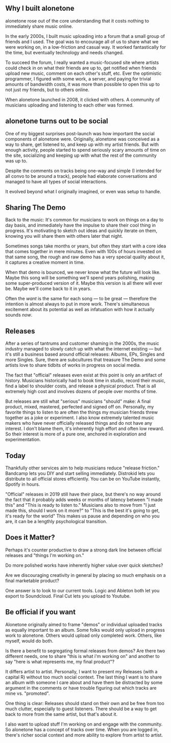 ## Why I built alonetone

alonetone rose out of the core understanding that it costs nothing to immediately share music online.

In the early 2000s, I built music uploading into a forum that a small group of friends and I used. The goal was to encourage all of us to share what we were working on, in a low-friction and casual way. It worked fantastically for the time, but eventually technology and needs changed.

To succeed the forum, I really wanted a music-focused site where artists could check in on what their friends are up to, get notified when friends upload new music, comment on each other's stuff, etc. Ever the optimistic programmer, I figured with some work, a server, and paying for trivial amounts of bandwidth costs, it was more than possible to open this up to not just my friends, but to others online.

When alonetone launched in 2008, it clicked with others. A community of musicians uploading and listening to each other was formed.

## alonetone turns out to be social

One of my biggest surprises post-launch was how important the social components of alonetone were. Originally, alonetone was conceived as a way to share, get listened to, and keep up with my artist friends. But with enough activity, people started to spend seriously scary amounts of time on the site, socializing and keeping up with what the rest of the community was up to.

Despite the comments on tracks being one-way and simple (I intended for all convo to be around a track), people had elaborate conversations and managed to have all types of social interactions.

It evolved beyond what I originally imagined, or even was setup to handle.

## Sharing The Demo

Back to the music: It's common for musicians to work on things on a day to day basis, and immediately have the impulse to share their cool thing in progress. It's motivating to sketch out ideas and quickly iterate on them, knowing you will share them with others later that night.

Sometimes songs take months or years, but often they start with a core idea that comes together in mere minutes. Even with 100s of hours invested on that same song, the rough and raw demo has a very special quality about it, it captures a creative moment in time.

When that demo is bounced, we never know what the future will look like. Maybe this song will be something we'll spend years polishing, making some super-produced version of it. Maybe this version is all there will ever be. Maybe we'll come back to it in years.

Often the *want* is the same for each song — to be great — therefore the intention is almost always to put in more work. There's simultaneous excitement about its potential as well as infatuation with how it actually sounds *now*.

## Releases

After a series of tantrums and customer shaming in the 2000s, the music industry managed to slowly catch up with what the internet existing — but it's still a business based around official releases: Albums, EPs, Singles and more Singles. Sure, there are subcultures that treasure The Demo and some artists love to share tidbits of works in progress on social media.

The fact that "official" releases even exist at this point is only an artifact of history. Musicians historically had to book time in studio, record their music, find a label to shoulder costs, and release a physical product. That is all extremely high cost and involves dozens of people over months of time.

But releases are still what "serious" musicians "should" make: A final product, mixed, mastered, perfected and signed off on. Personally, my favorite things to listen to are often the things my musician friends threw together as a joke or experiment. I also know extremely talented music makers who have never officially released things and do not have any interest. I don't blame them, it's inherently high effort and often low reward. So their interest is more of a pure one, anchored in exploration and experimentation.

## Today

Thankfully other services aim to help musicians reduce "release friction." Bandcamp lets you DIY and start selling immediately. Distrokid lets you distribute to all official stores efficiently. You can be on YouTube instantly, Spotify in hours.

"Official" releases in 2019 still have their place, but there's no way around the fact that it probably adds weeks or months of latency between "I made this" and "This is ready to listen to." Musicians also to move from "I just made this, should I work on it more?" to "This is the best it's going to get, it's ready for the world" This makes us pause and depending on who you are, it can be a lengthly psychological transition.

## Does it Matter?

Perhaps it's counter productive to draw a strong dark line between official releases and "things I'm working on."

Do more polished works have inherently higher value over quick sketches?

Are we discouraging creativity in general by placing so much emphasis on a final marketable product?

One answer is to look to our current tools. Logic and Ableton both let you export to Soundcloud. Final Cut lets you upload to Youtube.

## Be official if you want

Alonetone originally aimed to frame "demos" or individual uploaded tracks as equally important to an album. Some folks would only upload in progress work to alonetone. Others would upload only completed work. Others, like myself, would do both.

Is there a benefit to segregating formal releases from demos? Are there two different needs, one to share "this is what i'm working on" and another to say "here is what represents me, my final product"?

It differs artist to artist. Personally, I want to present my Releases (with a capital R) without too much social context. The last thing I want is to share an album with someone I care about and have them be distracted by some argument in the comments or have trouble figuring out which tracks are mine vs. "promoted".

One thing is clear: Releases should stand on their own and be free from too much clutter, especially to guest listeners. There should be a way to get back to more from the same artist, but that's about it.

I also want to upload stuff I'm working on and engage with the community. So alonetone has a concept of tracks over time. When you are logged in, there's richer social context and more ability to explore from artist to artist.




